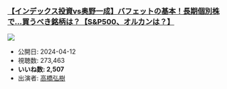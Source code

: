 ### [【インデックス投資vs奥野一成】バフェットの基本！長期個別株で…買うべき銘柄は？【S&P500、オルカンは？】](https://www.youtube.com/watch?v=1Zrelw8jZ58)
[![](https://img.youtube.com/vi/1Zrelw8jZ58/sddefault.jpg)](https://www.youtube.com/watch?v=1Zrelw8jZ58)
-   公開日: 2024-04-12
-   視聴数: 273,463
-   **いいね数: 2,507**
-   出演者: [高橋弘樹](/rehacq_fan/people/高橋弘樹 "wikilink")
